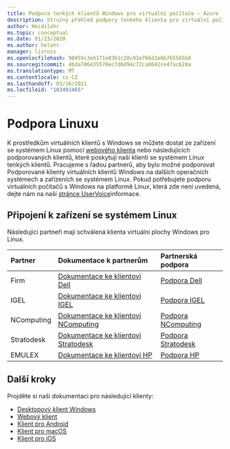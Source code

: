 ```yaml
---
title: Podpora tenkých klientů Windows pro virtuální počítače – Azure
description: Stručný přehled podpory tenkého klienta pro virtuální počítače s Windows
author: Heidilohr
ms.topic: conceptual
ms.date: 01/23/2020
ms.author: helohr
manager: lizross
ms.openlocfilehash: 90459c3eb171e03b1c28c91e766d3a6b765565b8
ms.sourcegitcommit: 4bda786435578ec7d6d94c72ca8642ce47ac628a
ms.translationtype: MT
ms.contentlocale: cs-CZ
ms.lasthandoff: 03/16/2021
ms.locfileid: "103491465"
---
```

# <a name="linux-support"></a>Podpora Linuxu

K prostředkům virtuálních klientů s Windows se můžete dostat ze zařízení se systémem Linux pomocí [webového klienta](connect-web.md) nebo následujících podporovaných klientů, které poskytují naši klienti se systémem Linux tenkých klientů. Pracujeme s řadou partnerů, aby bylo možné podporovat Podporované klienty virtuálních klientů Windows na dalších operačních systémech a zařízeních se systémem Linux. Pokud potřebujete podporu virtuálních počítačů s Windows na platformě Linux, která zde není uvedená, dejte nám na naší [stránce UserVoice](https://remotedesktop.uservoice.com/forums/923035-remote-desktop-support-on-linux)informace.

## <a name="connect-with-your-linux-device"></a>Připojení k zařízení se systémem Linux

Následující partneři mají schválená klienta virtuální plochy Windows pro Linux.

|Partner|Dokumentace k partnerům|Partnerská podpora|
|:------|:--------------------|:--------------|
|Firm |[Dokumentace ke klientovi Dell](https://www.delltechnologies.com/en-us/collaterals/unauth/data-sheets/products/thin-clients/dell-thinos-9-for-microsoft-wvd.pdf)|[Podpora Dell](https://www.dell.com/support)|
|IGEL |[Dokumentace ke klientovi IGEL](https://www.igel.com/igel-solution-family/windows-virtual-desktop/)|[Podpora IGEL](https://www.igel.com/support/)|
|NComputing |[Dokumentace ke klientovi NComputing](https://www.ncomputing.com/microsoft)|[Podpora NComputing](https://www.ncomputing.com/support/support-options)|
|Stratodesk |[Dokumentace ke klientovi Stratodesk](https://www.stratodesk.com/kb/Microsoft_Windows_Virtual_Desktop_(WVD))|[Podpora Stratodesk](https://www.stratodesk.com/support/)|
|EMULEX |[Dokumentace ke klientovi HP](https://h20195.www2.hp.com/v2/GetDocument.aspx?docname=c07051097)|[Podpora HP](https://support.hp.com/us-en/products/workstations-thin-clients)|

## <a name="next-steps"></a>Další kroky

Projděte si naši dokumentaci pro následující klienty:

- [Desktopový klient Windows](connect-windows-7-10.md)
- [Webový klient](connect-web.md)
- [Klient pro Android](connect-android.md)
- [Klient pro macOS](connect-macos.md)
- [Klient pro iOS](connect-ios.md)

